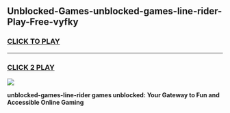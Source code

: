 
## Unblocked-Games-unblocked-games-line-rider-Play-Free-vyfky
<h3>
<a href="https://premium76.site?title=unblocked-games-line-rider&ref=22A">CLICK TO PLAY</a></h3>
<hr>

<h3>
<a href="https://premium76.site?title=unblocked-games-line-rider&ref=22A">CLICK 2 PLAY</a>
  
</h3>

<a href="https://premium76.site?title=unblocked-games-line-rider&ref=22A"><img src="https://clearcache.store/games.png"></a>


**unblocked-games-line-rider games unblocked: Your Gateway to Fun and Accessible Online Gaming**

